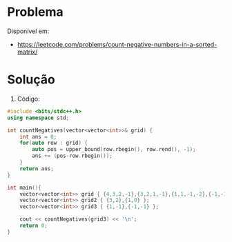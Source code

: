 # Problema

Disponível em:
*   https://leetcode.com/problems/count-negative-numbers-in-a-sorted-matrix/

# Solução

1. Código:

```cpp
#include <bits/stdc++.h>
using namespace std;

int countNegatives(vector<vector<int>>& grid) {
    int ans = 0;
    for(auto row : grid) {
        auto pos = upper_bound(row.rbegin(), row.rend(), -1);
        ans += (pos-row.rbegin());
    }
    return ans;
}

int main(){
    vector<vector<int>> grid { {4,3,2,-1},{3,2,1,-1},{1,1,-1,-2},{-1,-1,-2,-3} };
    vector<vector<int>> grid2 { {3,2},{1,0} };
    vector<vector<int>> grid3 { {1,-1},{-1,-1} };

    cout << countNegatives(grid3) << '\n';
    return 0;
}
```